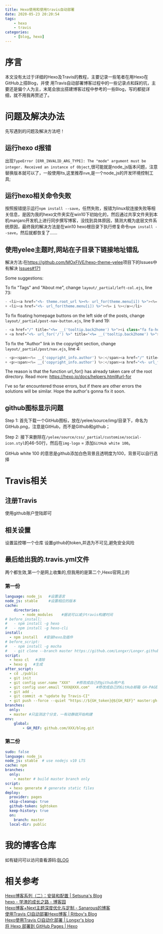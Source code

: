 ```yaml
---
title: Hexo使用和使用travis自动部署
date: 2020-05-23 20:20:54
tags: 
    - hexo
    - travis
categories:
    - [blog, hexo]
---
```


# 序言
本文没有太过于详细的Hexo及Travis的教程，主要记录一些笔者在用Hexo在GitHub上搭Blog，并使 用Travis自动部署博客过程中的一些记录点和踩的坑，主要还是偏个人为主，末尾会放出搭建博客过程中参考的一些Blog，写的都挺详细，就不用我再赘述了。
<!-- more -->
# 问题及解决办法
先写遇到的问题及解决方法吧！

## 运行hexo d报错
出现`TypeError [ERR_INVALID_ARG_TYPE]: The "mode" argument must be integer. Received an instance of Object`,很可能就是node_js版本问题，注意替换版本就可以了，一般使用lts,这里推荐`nvm`,是一个node_js的开发环境控制工具;

## 运行hexo相关命令失败
按照报错提示运行`npm install --save`，任然失败，报错为linux软连接失败等相关信息，是因为我的hexo文件夹实在win10下初始化的，然后通过共享文件夹到本机manjaro开发机上进行同步撰写博客，没找到具体原因，猜测大概为底层文件系统原因，最终我的解决方法是在win10 hexo根目录下执行修复命令`npm install --save`，然后就都恢复了……

## 使用yelee主题时,网站在子目录下链接地址错乱
解决方法:在<https://github.com/MOxFIVE/hexo-theme-yelee>项目下的Issues中有解决 [Issues#171](https://github.com/MOxFIVE/hexo-theme-yelee/issues/171#issuecomment-357471735)

Some suggestions:

To fix "Tags" and "About me", change `layout/_partial/left-col.ejs`, line 73:
```javascript
- <li><a href="<%- theme.root_url %><%- url_for(theme.menu[i]) %>"><%= i %></a></li>
+ <li><a href="<%- url_for(theme.menu[i]) %>"><%= i %></a></li>
```
To fix floating homepage buttons on the left side of the posts, change `layout/_partial/post-nav-button.ejs`, line 9 and 19:
```javascript
- <a href="/" title="<%= __('tooltip.back2home') %>"><i class="fa fa-home"></i></a>
+ <a href="<%- url_for('/') %>" title="<%= __('tooltip.back2home') %>"><i class="fa fa-home"></i></a>
```
To fix the "Author" link in the copyright section, change `layout/_partial/post/nav.ejs`, line 4:
```javascript
- <p><span><%= __('copyright_info.author') %>:</span><a href="/" title="<%= __('tooltip.back2home') %>"><%=theme.author%></a></p>
+ <p><span><%= __('copyright_info.author') %>:</span><a href="<%- url_for('/') %>" title="<%= __('tooltip.back2home') %>"><%=theme.author%></a></p>
```
The reason is that the function url_for() has already taken care of the root directory. Read more: <https://hexo.io/docs/helpers.html#url-for>

I've so far encountered those errors, but if there are other errors the solutions will be similar. Hope the author's gonna fix it soon.

## github图标显示问题
Step 1: 首先下载一个GitHub图标，放在/yelee/source/img/目录下，命名为GitHub.png，注意是GitHub，而不是Github和github；

Step 2: 接下来删除在`/yelee/source/css/_partial/customise/social-icon.styl`的46-50行，然后在`img-logo` = 添加`GitHub white 100`。

GitHub white 100 的意思是github添加白色背景且透明度为100，背景可以自行选择

# Travis相关
## 注册Travis
使用github账户登陆即可
## 相关设置
设置监控哪一个仓库
设置github的token,并选为不可见,避免安全风险
## 最后给出我的.travis.yml文件
两个都生效,第一个是网上收集的,但我用的是第二个,Hexo官网上的
### 第一份
```yaml
language: node_js   #设置语言
node_js: stable     #设置相应的版本
cache:
    directories:
        - node_modules    #据说可以减少travis构建时间
# before_install:
#   - npm install -g hexo
#   - npm install -g hexo-cli
install:
  - npm install   #安装hexo及插件
# before_script:
#   - npm install -g mocha
#   - git clone --branch master https://github.com/Longxr/Longxr.github.io.git public
script:
  - hexo cl   #清除
  - hexo g   #生成
after_script:
  - cd ./public
  - git init
  - git config user.name "XXX"   #修改成自己的github用户名
  - git config user.email "XXX@XXX.com"   #修改成自己的GitHub邮箱 GH-PAGES-TOCKEN
  - git add .
  - git commit -m "update by Travis-CI"
  - git push --force --quiet "https://${GH_token}@${GH_REF}" master:gh-pages #GH_token就是在travis中设置的token
branches:
  only:
  - master #只监测这个分支，一有动静就开始构建
env:
    global:
        - GH_REF: github.com/XXX/blog.git
```
### 第二份
```yaml
sudo: false
language: node_js
node_js: stable  # use nodejs v10 LTS
cache: npm
branches:
  only:
    - master # build master branch only
script:
  - hexo generate # generate static files
deploy:
  provider: pages
  skip-cleanup: true
  github-token: $ghtoken
  keep-history: true
  on:
    branch: master
  local-dir: public
```
# 我的博客仓库
如有疑问可以访问查看源码:[BLOG](https://github.com/panxt/blog)  
# 相关参考
[Hexo博客系列（二）：安装和配置 | Setsuna's Blog](http://www.isetsuna.com/hexo/install-config/)  
[hexo - 学渣的成长之路 - 博客园](https://www.cnblogs.com/alex21/p/5376578.html)  
[Hexo博客+Next主题深度优化与定制 - Sanarous的博客](https://bestzuo.cn/posts/blog-establish.html)  
[使用Travis CI自动部署Hexo博客 | Ritboy's Blog](https://blog.ritboy.com/articles/4283262726.html)  
[Hexo使用Travis CI自动化部署 | Longxr's blog](https://longxuan.ren/2017/05/10/Hexo-Travis-CI/)  
[将 Hexo 部署到 GitHub Pages | Hexo](https://hexo.io/zh-cn/docs/github-pages)  

